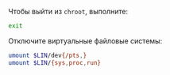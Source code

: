 Чтобы выйти из `chroot`, выполните:

```bash
exit
```

Отключите виртуальные файловые системы:

```bash
umount $LIN/dev{/pts,}
umount $LIN/{sys,proc,run}
```
